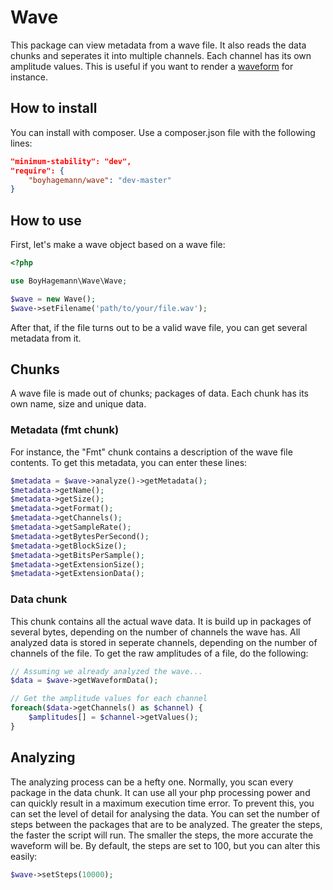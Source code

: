 # Wave

This package can view metadata from a wave file. It also reads the data chunks and seperates it into multiple channels.
Each channel has its own amplitude values. This is useful if you want to render a [waveform](http://github.com/boyhagemann/Waveform) for instance.

## How to install

You can install with composer. Use a composer.json file with the following lines:

```json
"minimum-stability": "dev",
"require": {
    "boyhagemann/wave": "dev-master"
}
```

## How to use

First, let's make a wave object based on a wave file:
```php
<?php

use BoyHagemann\Wave\Wave;

$wave = new Wave();
$wave->setFilename('path/to/your/file.wav');
```

After that, if the file turns out to be a valid wave file, you can
get several metadata from it.

## Chunks

A wave file is made out of chunks; packages of data. Each chunk has its own name, size and unique data.

### Metadata (fmt chunk)
For instance, the "Fmt" chunk contains a description of the wave file contents. To get this metadata,
you can enter these lines:
```php
$metadata = $wave->analyze()->getMetadata();
$metadata->getName();
$metadata->getSize();
$metadata->getFormat();
$metadata->getChannels();
$metadata->getSampleRate();
$metadata->getBytesPerSecond();
$metadata->getBlockSize();
$metadata->getBitsPerSample();
$metadata->getExtensionSize();
$metadata->getExtensionData();
```

### Data chunk

This chunk contains all the actual wave data. It is build up in packages of several bytes, depending on the
number of channels the wave has. All analyzed data is stored in seperate channels, depending on the number of
channels of the file. To get the raw amplitudes of a file, do the following:
```php
// Assuming we already analyzed the wave...
$data = $wave->getWaveformData();

// Get the amplitude values for each channel
foreach($data->getChannels() as $channel) {
    $amplitudes[] = $channel->getValues();
}
```

## Analyzing

The analyzing process can be a hefty one. Normally, you scan every package in the data chunk. 
It can use all your php processing power and can quickly result in a maximum execution time error. 
To prevent this, you can set the level of detail for analysing the data.
You can set the number of steps between the packages that are to be analyzed.
The greater the steps, the faster the script will run. 
The smaller the steps, the more accurate the waveform will be.
By default, the steps are set to 100, but you can alter this easily:
```php
$wave->setSteps(10000);
```
